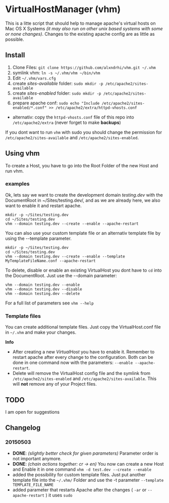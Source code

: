 # VirtualHostManager (vhm)

This is a litte script that should help to manage apache's virtual hosts on Mac OS X Systems _(it may also run on other unix based systems with some or none changes)_.
Changes to the existing apache config are as little as possible.

## Install

1. Clone Files: ```git clone https://github.com/alxndrhi/vhm.git ~/.vhm```
2. symlink vhm: ```ln -s ~/.vhm/vhm ~/bin/vhm```
3. Edit ```~/.vhm/vars.cfg```
4. create _sites-available_ folder: ```sudo mkdir -p /etc/apache2/sites-available```
5. create _sites-enabled_ folder: ```sudo mkdir -p /etc/apache2/sites-available```
6. prepare apache conf: ```sudo echo "Include /etc/apache2/sites-enabled/*.conf" >> /etc/apache2/extra/httpd-vhosts.conf```
  * alternativ: copy the ```httpd-vhosts.conf``` file of this repo into ```/etc/apache2/extra``` (never forget to make **backups**)

If you dont want to run ```vhm``` with sudo you should change the permission for ```/etc/apache2/sites-available``` and ```/etc/apache2/sites-enabled```.

## Using vhm

To create a Host, you have to go into the Root Folder of the new Host and run vhm.

### examples

Ok, lets say we want to create the development domain _testing.dev_ with the DocumentRoot in ~/Sites/testing.dev/, 
and as we are already here, we also want to enable it and restart apache.

```
mkdir -p ~/Sites/testing.dev
cd ~/Sites/testing.dev
vhm --domain testing.dev --create --enable --apache-restart
```

You can also use your custom template file or an alternativ template file by using the --template parameter. 

```
mkdir -p ~/Sites/testing.dev
cd ~/Sites/testing.dev
vhm --domain testing.dev --create --enable --template MyTemplateFileName.conf --apache-restart
```

To delete, disable or enable an existing VirtualHost you dont have to ```cd``` into the DocumentRoot. Just use the --domain parameter:

```
vhm --domain testing.dev --enable
vhm --domain testing.dev --disable
vhm --domain testing.dev --delete
```

For a full list of parameters see ```vhm --help```

### Template files
You can create additional template files. Just copy the VirtualHost.conf file in ```~/.vhm``` and make your changes.

**Info**

* After creating a new _VirtualHost_ you have to enable it. Remember to restart apache after every change to the configuration. Both can be done in one command now with the parameters: ```--enable --apache-restart```.
* Delete will remove the VirtualHost config file and the symlink from ```/etc/apache2/sites-enabled``` and ```/etc/apache2/sites-available```. This will **not** remove any of your Project files.

## TODO
I am open for suggestions

## Changelog

### 20150503
* **DONE**: _(slightly better check for given parameters)_ Parameter order is not important anymore.
* **DONE**: _(chain actions together: cr -> en)_ You now can create a new Host and Enable it in one command ```vhm -d test.dev --create --enable```
* added the possibility for custom template files. Just put another template file into the ```~/.vhm/``` Folder and use the -t parameter ```--template TEMPLATE_FILE_NAME```
* added parameter that restarts Apache after the changes ( ```-ar``` or ```--apache-restart``` ) it uses ```sudo```
